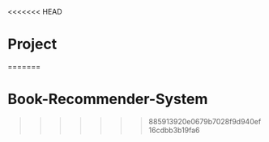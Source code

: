 <<<<<<< HEAD
# Project
=======
# Book-Recommender-System
>>>>>>> 885913920e0679b7028f9d940ef16cdbb3b19fa6
